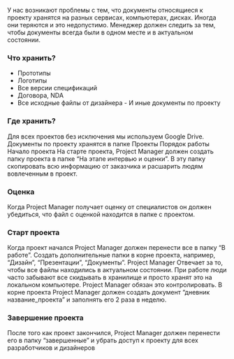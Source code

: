 ---
---
У нас возникают проблемы с тем, что документы относящиеся к проекту хранятся на разных сервисах, компьютерах, дисках. Иногда они теряются и это недопустимо.
Менеджер должен следить за тем, чтобы документы всегда были в одном месте и в актуальном состоянии.
### Что хранить?
- Прототипы
- Логотипы
- Все версии спецификаций
- Договора, NDA
- Все исходные файлы от дизайнера - И иные документы по проекту

### Где хранить?
Для всех проектов без исключения мы используем Google Drive. Документы по проекту хранятся в папке Проекты
Порядок работы Начало проекта
На старте проекта, Project Manager должен создать папку проекта в папке “На этапе интервью и оценки”. В эту папку скопировать всю информацию от заказчика и расшарить людям вовлеченным в проект.
### Оценка
Когда Project Manager получает оценку от специалистов он должен убедиться, что файл с оценкой находится в папке с проектом.
### Старт проекта
Когда проект начался Project Manager должен перенести все в папку “В работе”. Создать дополнительные папки в корне проекта, например, “Дизайн”, “Презентации”, “Документы”.
Project Manager Отвечает за то, чтобы все файлы находились в актуальном состоянии. При работе люди часто забывают все скидывать в хранилище и просто хранят это на локальном компьютере. Project Manager обязан это контролировать.
В корне проекта Project Manager должен создать документ “дневник название_проекта” и заполнять его 2 раза в неделю.
### Завершение проекта
После того как проект закончился, Project Manager должен перенести его в папку “завершенные” и убрать доступ к проекту для всех разработчиков и дизайнеров